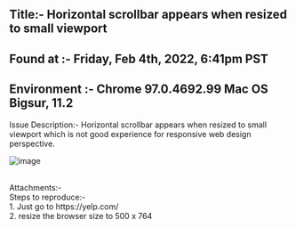 <h2>Title:- Horizontal scrollbar appears when resized to small viewport</h2>
<h2>Found at :- Friday, Feb 4th, 2022, 6:41pm PST</h2>
<h2>Environment :- Chrome  97.0.4692.99 Mac OS Bigsur, 11.2 </h2>
Issue Description:- 
Horizontal scrollbar appears when resized to small viewport which is not good experience for responsive web design perspective.

![image](https://user-images.githubusercontent.com/57545813/152625922-a941ab8a-de3d-4763-ba75-714eaca03712.png)

<br/>
Attachments:-
<br/>
Steps to reproduce:-<br/>
1. Just go to https://yelp.com/ <br/>
2. resize the browser size to 500 x 764
